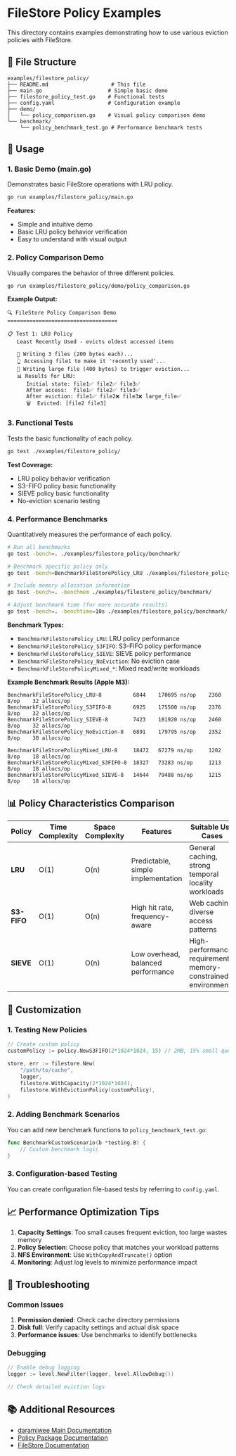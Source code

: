 # FileStore Policy Examples

This directory contains examples demonstrating how to use various eviction policies with FileStore.

## 📁 File Structure

```
examples/filestore_policy/
├── README.md                    # This file
├── main.go                     # Simple basic demo
├── filestore_policy_test.go    # Functional tests
├── config.yaml                 # Configuration example
├── demo/
│   └── policy_comparison.go    # Visual policy comparison demo
└── benchmark/
    └── policy_benchmark_test.go # Performance benchmark tests
```

## 🚀 Usage

### 1. Basic Demo (main.go)

Demonstrates basic FileStore operations with LRU policy.

```bash
go run examples/filestore_policy/main.go
```

**Features:**
- Simple and intuitive demo
- Basic LRU policy behavior verification
- Easy to understand with visual output

### 2. Policy Comparison Demo

Visually compares the behavior of three different policies.

```bash
go run examples/filestore_policy/demo/policy_comparison.go
```

**Example Output:**
```
🔍 FileStore Policy Comparison Demo
===================================

📋 Test 1: LRU Policy
   Least Recently Used - evicts oldest accessed items

   📝 Writing 3 files (200 bytes each)...
   👆 Accessing file1 to make it 'recently used'...
   📝 Writing large file (400 bytes) to trigger eviction...
   📊 Results for LRU:
      Initial state: file1✅ file2✅ file3✅
      After access:  file1✅ file2✅ file3✅
      After eviction: file1✅ file2❌ file3❌ large_file✅
      🗑️  Evicted: [file2 file3]
```

### 3. Functional Tests

Tests the basic functionality of each policy.

```bash
go test ./examples/filestore_policy/
```

**Test Coverage:**
- LRU policy behavior verification
- S3-FIFO policy basic functionality
- SIEVE policy basic functionality
- No-eviction scenario testing

### 4. Performance Benchmarks

Quantitatively measures the performance of each policy.

```bash
# Run all benchmarks
go test -bench=. ./examples/filestore_policy/benchmark/

# Benchmark specific policy only
go test -bench=BenchmarkFileStorePolicy_LRU ./examples/filestore_policy/benchmark/

# Include memory allocation information
go test -bench=. -benchmem ./examples/filestore_policy/benchmark/

# Adjust benchmark time (for more accurate results)
go test -bench=. -benchtime=10s ./examples/filestore_policy/benchmark/
```

**Benchmark Types:**
- `BenchmarkFileStorePolicy_LRU`: LRU policy performance
- `BenchmarkFileStorePolicy_S3FIFO`: S3-FIFO policy performance  
- `BenchmarkFileStorePolicy_SIEVE`: SIEVE policy performance
- `BenchmarkFileStorePolicy_NoEviction`: No eviction case
- `BenchmarkFileStorePolicyMixed_*`: Mixed read/write workloads

**Example Benchmark Results (Apple M3):**
```
BenchmarkFileStorePolicy_LRU-8          6844    170695 ns/op    2360 B/op    32 allocs/op
BenchmarkFileStorePolicy_S3FIFO-8       6925    175500 ns/op    2376 B/op    32 allocs/op
BenchmarkFileStorePolicy_SIEVE-8        7423    181920 ns/op    2460 B/op    32 allocs/op
BenchmarkFileStorePolicy_NoEviction-8   6891    179795 ns/op    2352 B/op    30 allocs/op

BenchmarkFileStorePolicyMixed_LRU-8     18472   67279 ns/op     1202 B/op    18 allocs/op
BenchmarkFileStorePolicyMixed_S3FIFO-8  18327   73283 ns/op     1213 B/op    18 allocs/op
BenchmarkFileStorePolicyMixed_SIEVE-8   14644   79488 ns/op     1215 B/op    18 allocs/op
```

## 📊 Policy Characteristics Comparison

| Policy | Time Complexity | Space Complexity | Features | Suitable Use Cases |
|--------|-----------------|------------------|----------|-------------------|
| **LRU** | O(1) | O(n) | Predictable, simple implementation | General caching, strong temporal locality workloads |
| **S3-FIFO** | O(1) | O(n) | High hit rate, frequency-aware | Web caching, diverse access patterns |
| **SIEVE** | O(1) | O(n) | Low overhead, balanced performance | High-performance requirements, memory-constrained environments |

## 🔧 Customization

### 1. Testing New Policies

```go
// Create custom policy
customPolicy := policy.NewS3FIFO(2*1024*1024, 15) // 2MB, 15% small queue

store, err := filestore.New(
    "/path/to/cache",
    logger,
    filestore.WithCapacity(2*1024*1024),
    filestore.WithEvictionPolicy(customPolicy),
)
```

### 2. Adding Benchmark Scenarios

You can add new benchmark functions to `policy_benchmark_test.go`:

```go
func BenchmarkCustomScenario(b *testing.B) {
    // Custom benchmark logic
}
```

### 3. Configuration-based Testing

You can create configuration file-based tests by referring to `config.yaml`.

## 📈 Performance Optimization Tips

1. **Capacity Settings**: Too small causes frequent eviction, too large wastes memory
2. **Policy Selection**: Choose policy that matches your workload patterns
3. **NFS Environment**: Use `WithCopyAndTruncate()` option
4. **Monitoring**: Adjust log levels to minimize performance impact

## 🐛 Troubleshooting

### Common Issues

1. **Permission denied**: Check cache directory permissions
2. **Disk full**: Verify capacity settings and actual disk space  
3. **Performance issues**: Use benchmarks to identify bottlenecks

### Debugging

```go
// Enable debug logging
logger := level.NewFilter(logger, level.AllowDebug())

// Check detailed eviction logs
```

## 📚 Additional Resources

- [daramjwee Main Documentation](../../README.md)
- [Policy Package Documentation](../../pkg/policy/)
- [FileStore Documentation](../../pkg/store/filestore/)
